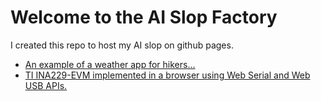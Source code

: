 # Welcome to the AI Slop Factory

I created this repo to host my AI slop on github pages. 

* [An example of a weather app for hikers...](trek-weather.html)
* [TI INA229-EVM implemented in a browser using Web Serial and Web USB APIs.](ti-ina229/INA229.html)
